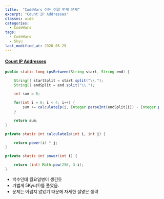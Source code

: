 ```yaml
---
title:  "CodeWars 여든 여덞 번째 문제"
excerpt: "Count IP Addresses"
classes: wide
categories:
  - CodeWars
tags:
  - CodeWars
  - 5kyu
last_modified_at: 2020-05-25
---
```


#### [Count IP Addresses](https://www.codewars.com/kata/526989a41034285187000de4)

```java
public static long ipsBetween(String start, String end) {

    String[] startSplit = start.split("\\.");
    String[] endSplit = end.split("\\.");

    int sum = 0;

    for(int i = 0; i < 4; i++) {
        sum += calculateIp(i, Integer.parseInt(endSplit[i]) - Integer.parseInt(startSplit[i]));
    }

    return sum;
}

private static int calculateIp(int i, int j) {

    return power(i) * j;
}

private static int power(int i) {

    return (int) Math.pow(256, 3-i);
}
```

* 백수인데 월요일병이 생긴듯
* 가볍게 5Kyu(?)를 풀었음.
* 문제는 어렵지 않았기 때문에 자세한 설명은 생략
